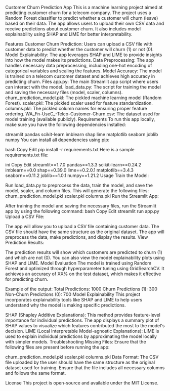 Customer Churn Prediction App
This is a machine learning project aimed at predicting customer churn for a telecom company. The project uses a Random Forest classifier to predict whether a customer will churn (leave) based on their data. The app allows users to upload their own CSV data and receive predictions about customer churn. It also includes model explainability using SHAP and LIME for better interpretability.

Features
Customer Churn Prediction: Users can upload a CSV file with customer data to predict whether the customer will churn (1) or not (0).
Model Explainability: The app leverages SHAP and LIME to provide insights into how the model makes its predictions.
Data Preprocessing: The app handles necessary data preprocessing, including one-hot encoding of categorical variables and scaling the features.
Model Accuracy: The model is trained on a telecom customer dataset and achieves high accuracy in predicting churn.
Files
app.py: The main Streamlit app script where users can interact with the model.
load_data.py: The script for training the model and saving the necessary files (model, scaler, columns).
churn_prediction_model.pkl: The pickled machine learning model (Random Forest).
scaler.pkl: The pickled scaler used for feature standardization.
columns.pkl: The pickled column names for ensuring proper feature ordering.
WA_Fn-UseC_-Telco-Customer-Churn.csv: The dataset used for model training (available publicly).
Requirements
To run this app locally, make sure you have the following dependencies installed:

streamlit
pandas
scikit-learn
imblearn
shap
lime
matplotlib
seaborn
joblib
numpy
You can install all dependencies using pip:

bash
Copy
Edit
pip install -r requirements.txt
Here is a sample requirements.txt file:

ini
Copy
Edit
streamlit==1.7.0
pandas==1.3.3
scikit-learn==0.24.2
imblearn==0.0
shap==0.39.0
lime==0.2.0.1
matplotlib==3.4.3
seaborn==0.11.2
joblib==1.0.1
numpy==1.21.2
Usage
Train the Model:

Run load_data.py to preprocess the data, train the model, and save the model, scaler, and column files.
This will generate the following files:
churn_prediction_model.pkl
scaler.pkl
columns.pkl
Run the Streamlit App:

After training the model and saving the necessary files, run the Streamlit app by using the following command:
bash
Copy
Edit
streamlit run app.py
Upload a CSV File:

The app will allow you to upload a CSV file containing customer data. The CSV file should have the same structure as the original dataset.
The app will preprocess the data, make predictions, and display the results.
View Prediction Results:

The prediction results will show which customers are predicted to churn (1) and which are not (0).
You can also view the model explainability plots using SHAP and LIME.
Model Evaluation
The model is trained using Random Forest and optimized through hyperparameter tuning using GridSearchCV. It achieves an accuracy of XX% on the test dataset, which makes it effective for predicting churn.

Example of the output:
Total Predictions: 1000
Churn Predictions (1): 300
Non-Churn Predictions (0): 700
Model Explainability
This project incorporates explainability tools like SHAP and LIME to help users understand why the model is making specific predictions.

SHAP (Shapley Additive Explanations): This method provides feature-level importance for individual predictions. The app displays a summary plot of SHAP values to visualize which features contributed the most to the model's decision.
LIME (Local Interpretable Model-agnostic Explanations): LIME is used to explain individual predictions by approximating the model locally with simpler models.
Troubleshooting
Missing Files: Ensure that the following files are present before running the app:

churn_prediction_model.pkl
scaler.pkl
columns.pkl
Data Format: The CSV file uploaded by the user should have the same structure as the original dataset used for training. Ensure that the file includes all necessary columns and follows the same format.

License
This project is open-source and available under the MIT License.
